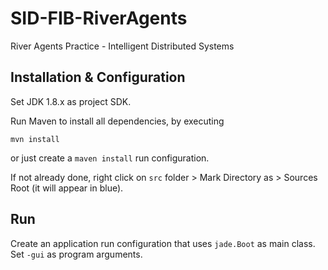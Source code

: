 # SID-FIB-RiverAgents
River Agents Practice - Intelligent Distributed Systems

## Installation & Configuration

Set JDK 1.8.x as project SDK.

Run Maven to install all dependencies, by executing
```
mvn install
```
or just create a ``maven install`` run configuration.

If not already done, right click on ``src`` folder >
Mark Directory as > Sources Root (it will appear in blue).  

## Run

Create an application run configuration that uses ``jade.Boot`` as main class.
Set ``-gui`` as program arguments.